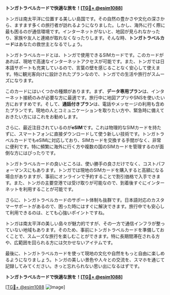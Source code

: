 **トンガトラベルカードで快適な旅を！[[TG💪+ @esim1088](https://t.me/s/esim1088)]**

トンガは南太平洋に位置する美しい島国です。その自然の豊かさや文化の深さから、ますます多くの旅行者が訪れるようになりました。しかし、海外に行く際に最も困るのが通信環境です。インターネットがないと、地図が見られなかったり、家族や友人と連絡が取れなくなったりします。そんな時、**トンガトラベルカード**はあなたの救世主となるでしょう。

トンガトラベルカードとは、トンガで使用できるSIMカードです。このカードがあれば、現地で高速なインターネットアクセスが可能です。また、トンガでは日本語サポートも充実しているので、言葉の壁を感じることなく安心して使えます。特に観光客向けに設計されたプランなので、トンガでの生活や旅行がスムーズになります。

このカードにはいくつかの種類があります。まず、**データ専用プラン**は、インターネット接続のみが必要な方に最適です。旅行中に地図アプリやSNSを使いたい方におすすめです。そして、**通話付きプラン**は、電話やメッセージの利用も含めたプランです。現地の人とコミュニケーションを取りたい方や、緊急時に備えておきたい方にはこれをお勧めします。

さらに、最近注目されているのが**eSIM**です。これは物理的なSIMカードを持たずに、スマートフォンに直接ダウンロードして使う新しい技術です。トンガトラベルカードでもeSIMに対応しており、SIMカードを交換する手間がなく、非常に便利です。特に頻繁に海外に行く方や複数の国のSIMカードを管理するのが面倒な方にはぴったりです。

トンガトラベルカードの良いところは、使い勝手の良さだけでなく、コストパフォーマンスにもあります。トンガでは現地のSIMカードを購入すると高額になる場合がありますが、事前にオンラインで予約することで割引価格で入手できます。また、トンガの主要空港では受け取りが可能なので、到着後すぐにインターネットを利用することが可能です。

さらに、トンガトラベルカードのサポート体制も抜群です。日本語対応のカスタマーサポートがあるので、困った時にはすぐに解決できます。旅行中でも安心して利用できるのは、とても心強いポイントですね。

トンガは南太平洋の美しい島々が魅力的ですが、その一方で通信インフラが整っていない地域もあります。そのため、事前にトンガトラベルカードを準備しておくことで、スムーズな旅行を楽しむことができます。特に長期間滞在される方や、広範囲を回られる方には欠かせないアイテムです。

最後に、トンガトラベルカードを使って現地の文化や自然をもっと自由に楽しめるようになりましょう。トンガの美しい景色や人々との交流を、スマホを通じて記録してみてください。きっと忘れられない思い出になるはずです。

**トンガトラベルカードで快適な旅を！[[TG💪+ @esim1088](https://t.me/s/esim1088)]**

[[TG💪+ @esim1088](https://t.me/s/esim1088) ![Image](https://i.postimg.cc/Y0z9fWf4/image.png)]
